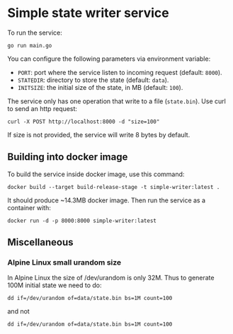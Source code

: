 # Simple state writer service

To run the service:
```
go run main.go
```

You can configure the following parameters via environment variable:
- `PORT`: port where the service listen to incoming request (default: `8000`).
- `STATEDIR`: directory to store the state (default: `data`).
- `INITSIZE`: the initial size of the state, in MB (default: `100`).

The service only has one operation that write to a file (`state.bin`).
Use curl to send an http request:
```
curl -X POST http://localhost:8000 -d "size=100"
```
If size is not provided, the service will write 8 bytes by default.

## Building into docker image

To build the service inside docker image, use this command:
```
docker build --target build-release-stage -t simple-writer:latest .
```
It should produce ~14.3MB docker image. Then run the service as a container 
with:
```
docker run -d -p 8000:8000 simple-writer:latest
```

## Miscellaneous
### Alpine Linux small urandom size
In Alpine Linux the size of /dev/urandom is only 32M.
Thus to generate 100M initial state we need to do:
```
dd if=/dev/urandom of=data/state.bin bs=1M count=100
```
and not
```
dd if=/dev/urandom of=data/state.bin bs=1M count=100
```
